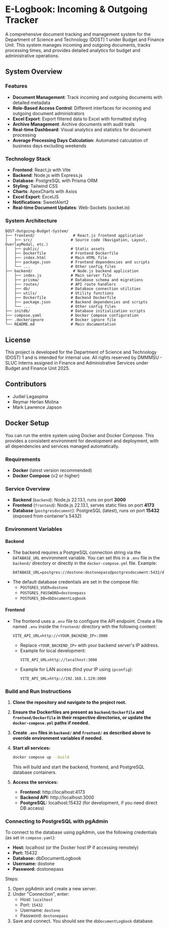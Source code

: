 # E-Logbook: Incoming & Outgoing Tracker

A comprehensive document tracking and management system for the Department of Science and Technology (DOST) 1 under Budget and Finance Unit. This system manages incoming and outgoing documents, tracks processing times, and provides detailed analytics for budget and administrative operations.

## System Overview

### Features
- **Document Management**: Track incoming and outgoing documents with detailed metadata
- **Role-Based Access Control**: Different interfaces for incoming and outgoing document administrators
- **Excel Export**: Export filtered data to Excel with formatted styling
- **Archive Management**: Archive documents with audit trails
- **Real-time Dashboard**: Visual analytics and statistics for document processing
- **Average Processing Days Calculation**: Automated calculation of business days excluding weekends

### Technology Stack
- **Frontend**: React.js with Vite
- **Backend**: Node.js with Express.js
- **Database**: PostgreSQL with Prisma ORM
- **Styling**: Tailwind CSS
- **Charts**: ApexCharts with Axios
- **Excel Export**: ExcelJS
- **Notifications**: SweetAlert2
- **Real-time Document Updates**: Web-Sockets (socket.io)

### System Architecture
```
DOST-Outgoing-Budget-System/
├── frontend/                 # React.js frontend application
│   ├── src/                 # Source code (Navigation, Layout, OverlayModal, etc.)
│   ├── public/              # Static assets
│   ├── Dockerfile           # Frontend Dockerfile
│   ├── index.html           # Main HTML file
│   ├── package.json         # Frontend dependencies and scripts
│   └── ...                  # Other config files
├── backend/                  # Node.js backend application
│   ├── index.js             # Main server file
│   ├── prisma/              # Database schema and migrations
│   ├── routes/              # API route handlers
│   ├── db/                  # Database connection utilities
│   ├── utils/               # Utility functions
│   ├── Dockerfile           # Backend Dockerfile
│   ├── package.json         # Backend dependencies and scripts
│   └── ...                  # Other config files
├── initdb/                  # Database initialization scripts
├── compose.yaml             # Docker Compose configuration
├── .dockerignore            # Docker ignore file
└── README.md                # Main documentation
```

## License
This project is developed for the Department of Science and Technology (DOST) 1 and is intended for internal use. All rights reserved by DMMMSU - SLUC Interns assigned in Finance and Administrative Services under Budget and Finance Unit 2025.

## Contributors
- Judiel Legaspina
- Reymar Herlan Molina
- Mark Lawrence Japson

## Docker Setup

You can run the entire system using Docker and Docker Compose. This provides a consistent environment for development and deployment, with all dependencies and services managed automatically.

### Requirements
- **Docker** (latest version recommended)
- **Docker Compose** (v2 or higher)

### Service Overview
- **Backend** (`backend`): Node.js 22.13.1, runs on port **3000**
- **Frontend** (`frontend`): Node.js 22.13.1, serves static files on port **4173**
- **Database** (`postgresdocument`): PostgreSQL (latest), runs on port **15432** (exposed from container's 5432)

### Environment Variables

#### Backend
- The backend requires a PostgreSQL connection string via the `DATABASE_URL` environment variable. You can set this in a `.env` file in the `backend/` directory or directly in the `docker-compose.yml` file. Example:
  ```env
  DATABASE_URL=postgres://dostone:dostonepass@postgresdocument:5432/dbDocumentLogbook
  ```
- The default database credentials are set in the compose file:
  - `POSTGRES_USER=dostone`
  - `POSTGRES_PASSWORD=dostonepass`
  - `POSTGRES_DB=dbDocumentLogbook`

#### Frontend
- The frontend uses a `.env` file to configure the API endpoint. Create a file named `.env` inside the `frontend/` directory with the following content:
  ```env
  VITE_API_URL=http://<YOUR_BACKEND_IP>:3000
  ```
  - Replace `<YOUR_BACKEND_IP>` with your backend server's IP address.
  - Example for local development:
    ```env
    VITE_API_URL=http://localhost:3000
    ```
  - Example for LAN access (find your IP using `ipconfig`):
    ```env
    VITE_API_URL=http://192.168.1.129:3000
    ```

### Build and Run Instructions

1. **Clone the repository and navigate to the project root.**

2. **Ensure the Dockerfiles are present as `backend/Dockerfile` and `frontend/Dockerfile` in their respective directories, or update the `docker-compose.yml` paths if needed.**

3. **Create `.env` files in `backend/` and `frontend/` as described above to override environment variables if needed.**

4. **Start all services:**
   ```bash
   docker compose up --build
   ```
   This will build and start the backend, frontend, and PostgreSQL database containers.

5. **Access the services:**
   - **Frontend:** http://localhost:4173
   - **Backend API:** http://localhost:3000
   - **PostgreSQL:** localhost:15432 (for development, if you need direct DB access)

### Connecting to PostgreSQL with pgAdmin

To connect to the database using pgAdmin, use the following credentials (as set in `compose.yaml`):

- **Host:** localhost (or the Docker host IP if accessing remotely)
- **Port:** 15432
- **Database:** dbDocumentLogbook
- **Username:** dostone
- **Password:** dostonepass

Steps:
1. Open pgAdmin and create a new server.
2. Under "Connection", enter:
   - Host: `localhost`
   - Port: `15432`
   - Username: `dostone`
   - Password: `dostonepass`
3. Save and connect. You should see the `dbDocumentLogbook` database.
